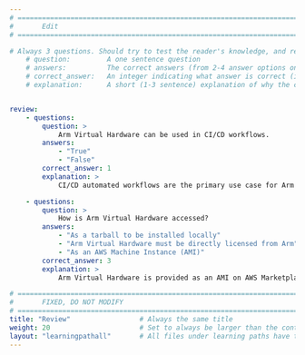 ```yaml
---
# ================================================================================
#       Edit
# ================================================================================

# Always 3 questions. Should try to test the reader's knowledge, and reinforce the key points you want them to remember.
    # question:         A one sentence question
    # answers:          The correct answers (from 2-4 answer options only). Should be surrounded by quotes.
    # correct_answer:   An integer indicating what answer is correct (index starts from 0)
    # explanation:      A short (1-3 sentence) explanation of why the correct answer is correct. Can add additional context if desired


review:
    - questions:
        question: >
            Arm Virtual Hardware can be used in CI/CD workflows.
        answers:
            - "True"
            - "False"
        correct_answer: 1
        explanation: >
            CI/CD automated workflows are the primary use case for Arm Virtual Hardware.

    - questions:
        question: >
            How is Arm Virtual Hardware accessed?
        answers:
            - "As a tarball to be installed locally"
            - "Arm Virtual Hardware must be directly licensed from Arm"
            - "As an AWS Machine Instance (AMI)"
        correct_answer: 3
        explanation: >
            Arm Virtual Hardware is provided as an AMI on AWS Marketplace.

# ================================================================================
#       FIXED, DO NOT MODIFY
# ================================================================================
title: "Review"                 # Always the same title
weight: 20                      # Set to always be larger than the content in this path
layout: "learningpathall"       # All files under learning paths have this same wrapper
---
```

